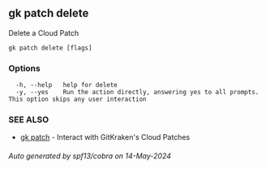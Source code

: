 ## gk patch delete

Delete a Cloud Patch

```
gk patch delete [flags]
```

### Options

```
  -h, --help   help for delete
  -y, --yes    Run the action directly, answering yes to all prompts. This option skips any user interaction
```

### SEE ALSO

* [gk patch](gk_patch.md)	 - Interact with GitKraken's Cloud Patches

###### Auto generated by spf13/cobra on 14-May-2024
